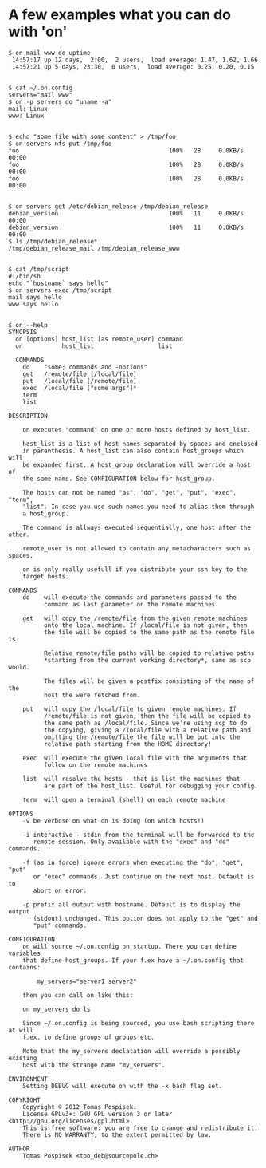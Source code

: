 A few examples what you can do with 'on'
========================================

    $ on mail www do uptime
     14:57:17 up 12 days,  2:00,  2 users,  load average: 1.47, 1.62, 1.66
     14:57:21 up 5 days, 23:30,  0 users,  load average: 0.25, 0.20, 0.15


    $ cat ~/.on.config
    servers="mail www"
    $ on -p servers do "uname -a"
    mail: Linux
    www: Linux


    $ echo "some file with some content" > /tmp/foo
    $ on servers nfs put /tmp/foo
    foo                                          100%   28     0.0KB/s   00:00    
    foo                                          100%   28     0.0KB/s   00:00
    foo                                          100%   28     0.0KB/s   00:00
    

    $ on servers get /etc/debian_release /tmp/debian_release
    debian_version                               100%   11     0.0KB/s   00:00    
    debian_version                               100%   11     0.0KB/s   00:00    
    $ ls /tmp/debian_release*
    /tmp/debian_release_mail /tmp/debian_release_www
    

    $ cat /tmp/script
    #!/bin/sh
    echo "`hostname` says hello"
    $ on servers exec /tmp/script
    mail says hello
    www says hello


    $ on --help
    SYNOPSIS
      on [options] host_list [as remote_user] command
      on           host_list                  list
      
      COMMANDS
        do    "some; commands and -options"
        get   /remote/file [/local/file]
        put   /local/file [/remote/file]
        exec  /local/file ["some args"]*
        term
        list
    
    DESCRIPTION
    
        on executes "command" on one or more hosts defined by host_list.
       
        host_list is a list of host names separated by spaces and enclosed
        in parenthesis. A host_list can also contain host_groups which will
        be expanded first. A host_group declaration will override a host of
        the same name. See CONFIGURATION below for host_group.
       
        The hosts can not be named "as", "do", "get", "put", "exec", "term",
        "list". In case you use such names you need to alias them through
        a host_group.
    
        The command is allways executed sequentially, one host after the other.
    
        remote_user is not allowed to contain any metacharacters such as spaces.
    
        on is only really usefull if you distribute your ssh key to the
        target hosts.
    
    COMMANDS
        do    will execute the commands and parameters passed to the
              command as last parameter on the remote machines
    
        get   will copy the /remote/file from the given remote machines
              onto the local machine. If /local/file is not given, then
              the file will be copied to the same path as the remote file is.
    
              Relative remote/file paths will be copied to relative paths
              *starting from the current working directory*, same as scp would.
    
              The files will be given a postfix consisting of the name of the
              host the were fetched from.
    
        put   will copy the /local/file to given remote machines. If
              /remote/file is not given, then the file will be copied to
              the same path as /local/file. Since we're using scp to do
              the copying, giving a /local/file with a relative path and
              omitting the /remote/file the file will be put into the
              relative path starting from the HOME directory!
    
        exec  will execute the given local file with the arguments that
              follow on the remote machines
    
        list  will resolve the hosts - that is list the machines that
              are part of the host_list. Useful for debugging your config.
    
        term  will open a terminal (shell) on each remote machine
    
    OPTIONS
        -v be verbose on what on is doing (on which hosts!)
    
        -i interactive - stdin from the terminal will be forwarded to the
           remote session. Only available with the "exec" and "do" commands.
    
        -f (as in force) ignore errors when executing the "do", "get", "put"
           or "exec" commands. Just continue on the next host. Default is to
           abort on error.
    
        -p prefix all output with hostname. Default is to display the output
           (stdout) unchanged. This option does not apply to the "get" and
           "put" commands.
    
    CONFIGURATION
        on will source ~/.on.config on startup. There you can define variables
        that define host_groups. If your f.ex have a ~/.on.config that contains:
    
            my_servers="server1 server2"
    
        then you can call on like this:
    
    	on my_servers do ls
    
        Since ~/.on.config is being sourced, you use bash scripting there at will
        f.ex. to define groups of groups etc.
    
        Note that the my_servers declatation will override a possibly existing
        host with the strange name "my_servers".
    
    ENVIRONMENT
        Setting DEBUG will execute on with the -x bash flag set.
    
    COPYRIGHT
        Copyright © 2012 Tomas Pospisek.
        License GPLv3+: GNU GPL version 3 or later <http://gnu.org/licenses/gpl.html>.
        This is free software: you are free to change and redistribute it.
        There is NO WARRANTY, to the extent permitted by law.
    
    AUTHOR
        Tomas Pospisek <tpo_deb@sourcepole.ch>

